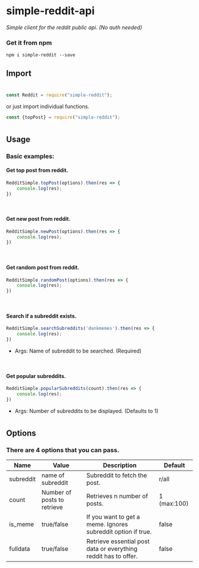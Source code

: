 # simple-reddit-api
_Simple client for the reddit public api. (No auth needed)_

### Get it from npm

`npm i simple-reddit --save`

## Import
#
```js
const Reddit = require("simple-reddit");
```
or just import individual functions.

```js
const {topPost} = require("simple-reddit");
```
#
## Usage
### Basic examples:
#### Get top post from reddit.
```js 
RedditSimple.topPost(options).then(res => {
    console.log(res);
})
```
&nbsp;
#### Get new post from reddit.
```js 
RedditSimple.newPost(options).then(res => {
    console.log(res);
})
```
&nbsp;
#### Get random post from reddit.
```js 
RedditSimple.randomPost(options).then(res => {
    console.log(res);
})
```
&nbsp;
#### Search if a subreddit exists.

```js 
RedditSimple.searchSubreddits('dankmemes').then(res => {
    console.log(res);
})
```
- Args: Name of subreddit to be searched. (Required)

&nbsp;
#### Get popular subreddits.
```js 
RedditSimple.popularSubreddits(count).then(res => {
    console.log(res);
})
```
- Args: Number of subreddits to be displayed. (Defaults to 1)
#
## Options
### There are 4 options that you can pass.
| Name      | Value                       | Description                                                      | Default     |
|-----------|-----------------------------|------------------------------------------------------------------|-------------|
| subreddit | name of subreddit           | Subreddit to fetch the post.                                     | r/all       |
| count     | Number of posts to retrieve | Retrieves n number of posts.                                     | 1 (max:100) |
| is_meme   | true/false                  | If you want to get a meme.  Ignores subreddit option if true.    | false       |
| fulldata  | true/false                  | Retrieve essential post data or  everything reddit has to offer. | false       |